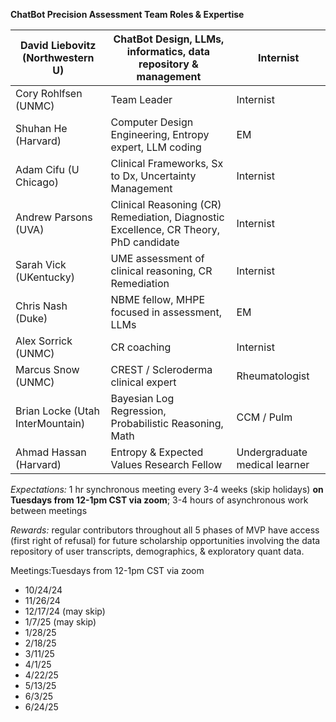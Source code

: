 

**ChatBot Precision Assessment Team Roles & Expertise**

| David Liebovitz (Northwestern U) | ChatBot Design, LLMs, informatics, data repository & management | Internist |
| --- | --- | --- |
| Cory Rohlfsen (UNMC) | Team Leader | Internist |
| Shuhan He (Harvard) | Computer Design Engineering, Entropy expert, LLM coding | EM |
| Adam Cifu (U Chicago) | Clinical Frameworks, Sx to Dx, Uncertainty Management | Internist |
| Andrew Parsons (UVA) | Clinical Reasoning (CR) Remediation, Diagnostic Excellence, CR Theory, PhD candidate | Internist |
| Sarah Vick (UKentucky) | UME assessment of clinical reasoning, CR Remediation | Internist |
| Chris Nash (Duke) | NBME fellow, MHPE focused in assessment, LLMs | EM |
| Alex Sorrick (UNMC) | CR coaching | Internist |
| Marcus Snow (UNMC) | CREST / Scleroderma clinical expert | Rheumatologist |
| Brian Locke (Utah InterMountain) | Bayesian Log Regression, Probabilistic Reasoning, Math | CCM / Pulm |
| Ahmad Hassan (Harvard) | Entropy & Expected Values Research Fellow | Undergraduate medical learner |

*Expectations:* 1 hr synchronous meeting every 3-4 weeks (skip holidays) **on Tuesdays from 12-1pm CST via zoom**; 3-4 hours of asynchronous work between meetings

*Rewards:* regular contributors throughout all 5 phases of MVP have access (first right of refusal) for future scholarship opportunities involving the data repository of user transcripts, demographics, & exploratory quant data.

Meetings:Tuesdays from 12-1pm CST via zoom

* 10/24/24
* 11/26/24
* 12/17/24 (may skip)
* 1/7/25 (may skip)
* 1/28/25
* 2/18/25
* 3/11/25
* 4/1/25
* 4/22/25
* 5/13/25
* 6/3/25
* 6/24/25
